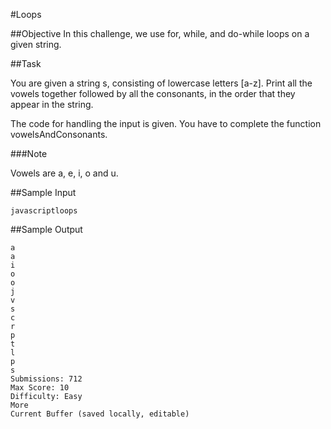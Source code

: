 #Loops

##Objective 
In this challenge, we use for, while, and do-while loops on a given string.

##Task

You are given a string s, consisting of lowercase letters [a-z]. Print all the vowels together followed by all the consonants, in the order that they appear in the string.

The code for handling the input is given. You have to complete the function vowelsAndConsonants.

###Note

Vowels are a, e, i, o and u.

##Sample Input

```
javascriptloops
```

##Sample Output

```
a  
a  
i  
o  
o  
j  
v  
s  
c  
r  
p  
t  
l  
p  
s  
Submissions: 712  
Max Score: 10  
Difficulty: Easy  
More  
Current Buffer (saved locally, editable)     
```

